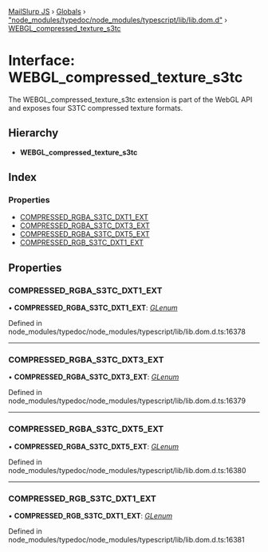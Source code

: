 [MailSlurp JS](../README.md) › [Globals](../globals.md) › ["node_modules/typedoc/node_modules/typescript/lib/lib.dom.d"](../modules/_node_modules_typedoc_node_modules_typescript_lib_lib_dom_d_.md) › [WEBGL_compressed_texture_s3tc](_node_modules_typedoc_node_modules_typescript_lib_lib_dom_d_.webgl_compressed_texture_s3tc.md)

# Interface: WEBGL_compressed_texture_s3tc

The WEBGL_compressed_texture_s3tc extension is part of the WebGL API and exposes four S3TC compressed texture formats.

## Hierarchy

* **WEBGL_compressed_texture_s3tc**

## Index

### Properties

* [COMPRESSED_RGBA_S3TC_DXT1_EXT](_node_modules_typedoc_node_modules_typescript_lib_lib_dom_d_.webgl_compressed_texture_s3tc.md#compressed_rgba_s3tc_dxt1_ext)
* [COMPRESSED_RGBA_S3TC_DXT3_EXT](_node_modules_typedoc_node_modules_typescript_lib_lib_dom_d_.webgl_compressed_texture_s3tc.md#compressed_rgba_s3tc_dxt3_ext)
* [COMPRESSED_RGBA_S3TC_DXT5_EXT](_node_modules_typedoc_node_modules_typescript_lib_lib_dom_d_.webgl_compressed_texture_s3tc.md#compressed_rgba_s3tc_dxt5_ext)
* [COMPRESSED_RGB_S3TC_DXT1_EXT](_node_modules_typedoc_node_modules_typescript_lib_lib_dom_d_.webgl_compressed_texture_s3tc.md#compressed_rgb_s3tc_dxt1_ext)

## Properties

###  COMPRESSED_RGBA_S3TC_DXT1_EXT

• **COMPRESSED_RGBA_S3TC_DXT1_EXT**: *[GLenum](../modules/_node_modules_typedoc_node_modules_typescript_lib_lib_dom_d_.md#glenum)*

Defined in node_modules/typedoc/node_modules/typescript/lib/lib.dom.d.ts:16378

___

###  COMPRESSED_RGBA_S3TC_DXT3_EXT

• **COMPRESSED_RGBA_S3TC_DXT3_EXT**: *[GLenum](../modules/_node_modules_typedoc_node_modules_typescript_lib_lib_dom_d_.md#glenum)*

Defined in node_modules/typedoc/node_modules/typescript/lib/lib.dom.d.ts:16379

___

###  COMPRESSED_RGBA_S3TC_DXT5_EXT

• **COMPRESSED_RGBA_S3TC_DXT5_EXT**: *[GLenum](../modules/_node_modules_typedoc_node_modules_typescript_lib_lib_dom_d_.md#glenum)*

Defined in node_modules/typedoc/node_modules/typescript/lib/lib.dom.d.ts:16380

___

###  COMPRESSED_RGB_S3TC_DXT1_EXT

• **COMPRESSED_RGB_S3TC_DXT1_EXT**: *[GLenum](../modules/_node_modules_typedoc_node_modules_typescript_lib_lib_dom_d_.md#glenum)*

Defined in node_modules/typedoc/node_modules/typescript/lib/lib.dom.d.ts:16381
